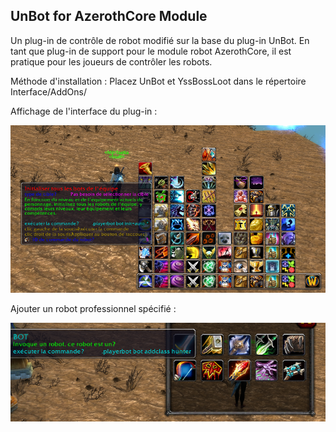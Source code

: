 ## UnBot for AzerothCore Module

Un plug-in de contrôle de robot modifié sur la base du plug-in UnBot. En tant que plug-in de support pour le module robot AzerothCore, il est pratique pour les joueurs de contrôler les robots.

Méthode d'installation : Placez UnBot et YssBossLoot dans le répertoire Interface/AddOns/

Affichage de l'interface du plug-in :

![](docs/display.png)

Ajouter un robot professionnel spécifié :

![](docs/addclass.png)



